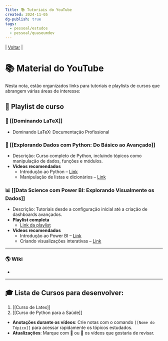```yaml
---
Title: 📚 Tutoriais do YouTube
created: 2024-11-05
dg-publish: true
tags:
  - pessoal/estudos
  - pessoal/quaseumdev
---
```

| [Voltar](index) |
# 📚 Material do YouTube
Nesta nota, estão organizados links para tutoriais e playlists de cursos que abrangem várias áreas de interesse:
## 📘 Playlist de curso

### 📜 [[Dominando LaTeX]]
- Dominando LaTeX: Documentação Profissional
### 👾 [[Explorando Dados com Python: Do Básico ao Avançado]]
- Descrição: Curso completo de Python, incluindo tópicos como manipulação de dados, funções e módulos.
- **Vídeos recomendados**  
  - Introdução ao Python – [Link](https://youtube.com/introducao-python)
  - Manipulação de listas e dicionários – [Link](https://youtube.com/listas-dicionarios)
### 📊 [[Data Science com Power BI: Explorando Visualmente os Dados]] 
- Descrição: Tutoriais desde a configuração inicial até a criação de dashboards avançados.
- **Playlist completa**  
  - [Link da playlist](https://youtube.com/playlist-link-powerbi)  
- **Vídeos recomendados**  
  - Introdução ao Power BI – [Link](https://youtube.com/introducao-powerbi)
  - Criando visualizações interativas – [Link](https://youtube.com/visualizacoes-interativas)
---
### 🌎 Wiki
- 
---
## 🎓 Lista de Cursos para desenvolver:
1. [[Curso de Latex]]
4. [[Curso de Python para a Saúde]]

- **Anotações durante os vídeos**: Crie notas com o comando `[[Nome do Tópico]]` para acessar rapidamente os tópicos estudados.
- **Atualizações**: Marque com 🔄 ou 🌟 os vídeos que gostaria de revisar.

